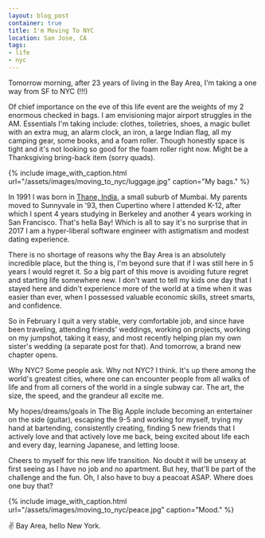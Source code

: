 ```yaml
---
layout: blog_post
container: true
title: I'm Moving To NYC
location: San Jose, CA
tags:
- life
- nyc
---
```


Tomorrow morning, after 23 years of living in the Bay Area, I'm taking a one way from SF to NYC (!!!)

Of chief importance on the eve of this life event are the weights of my 2 enormous checked in bags. <!--more--> I am envisioning major airport struggles in the AM. Essentials I'm taking include: clothes, toiletries, shoes, a magic bullet with an extra mug, an alarm clock, an iron, a large Indian flag, all my camping gear, some books, and a foam roller. Though honestly space is tight and it's not looking so good for the foam roller right now. Might be a Thanksgiving bring-back item (sorry quads).

{% include image_with_caption.html url="/assets/images/moving_to_nyc/luggage.jpg" caption="My bags." %}

In 1991 I was born in [Thane, India](https://www.google.com/maps/place/Thane,+Maharashtra,+India/@19.2135562,72.9314199,12z/data=!3m1!4b1!4m5!3m4!1s0x3be7b8fcfe76fd59:0xcf367d85f7c50283!8m2!3d19.2183307!4d72.9780897), a small suburb of Mumbai. My parents moved to Sunnyvale in '93, then Cupertino where I attended K-12, after which
I spent 4 years studying in Berkeley and another 4 years working in San Francisco. That's hella Bay! Which is all to say it's no surprise that in 2017 I am a hyper-liberal software engineer with astigmatism and modest dating experience.

There is no shortage of reasons why the Bay Area is an absolutely incredible place, but the thing is, I'm beyond sure that if I was still here in 5 years I would regret it. So a big part of this move is avoiding future regret and starting life somewhere new. I don't want to tell my kids one day that I stayed here and didn't experience more of the world at a time when it was easier than ever, when I possessed valuable economic skills, street smarts, and confidence.

So in February I quit a very stable, very comfortable job, and since have been traveling, attending friends' weddings, working on projects, working on my jumpshot, taking it easy, and most recently helping plan my own sister's wedding (a separate post for that). And tomorrow, a brand new chapter opens.

Why NYC? Some people ask. Why not NYC? I think. It's up there among the world's greatest cities, where one can encounter people from all walks of life and from all corners of the world in a single subway car. The art, the size, the speed, and the grandeur all excite me.

My hopes/dreams/goals in The Big Apple include becoming an entertainer on the side (guitar), escaping the 9-5 and working for myself, trying my hand at bartending, consistently creating, finding 5 new friends that I actively love and that actively love me back, being excited about life each and every day, learning Japanese, and letting loose.

Cheers to myself for this new life transition. No doubt it will be unsexy at first seeing as I have no job and no apartment. But hey, that'll be part of the challenge and the fun. Oh, I also have to buy a peacoat ASAP. Where does one buy that?

{% include image_with_caption.html url="/assets/images/moving_to_nyc/peace.jpg" caption="Mood." %}

✌️  Bay Area, hello New York.




